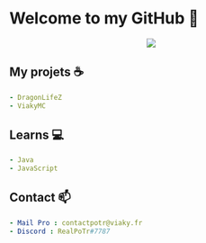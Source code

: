 <h1>Welcome to my GitHub</a> 👋</h1>
<p style="text-align:center;"><img src="https://github-readme-stats.vercel.app/api?username=RealPoTr&show_icons=true&theme=radical&count_private=true"></p>

## My projets ☕

```yaml
- DragonLifeZ
- ViakyMC
```

## Learns 💻

```yaml
- Java
- JavaScript
```

## Contact 📫

```yaml
- Mail Pro : contactpotr@viaky.fr
- Discord : RealPoTr#7787
```

